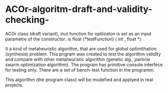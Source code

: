 # ACOr-algoritm-draft-and-validity-checking-
ACOr class (draft variant), inut function for optiizaton is set as an input parametre of the constructor: is float (*testFunction) ( int , float *)

It a kind of metaheuristic algorithm, that are used for global optimithation (synthesis) problem.
This prigram was created to test the algorithm validity and compare
with other metaheuristic algorithm (genetic alg., particle swarm optimization algorithm).
The program has primitive console interfece for testing only.
There are a set of bench-test function in the programm.

This algorithm (the program class) will be modefied and applyed in real projects.
